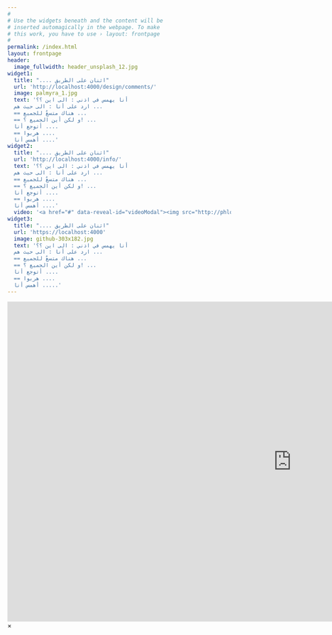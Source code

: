 ```yaml
---
#
# Use the widgets beneath and the content will be
# inserted automagically in the webpage. To make
# this work, you have to use › layout: frontpage
#
permalink: /index.html
layout: frontpage
header:
  image_fullwidth: header_unsplash_12.jpg
widget1:
  title: ".... اثنان على الطريق"
  url: 'http://localhost:4000/design/comments/'
  image: palmyra_1.jpg
  text: 'أنا يهمس في اذني : الى اين ؟؟
  ارد على أنا : الى حيث هم ...
  == هناك متسعٌ للجميع ...
  == و لكن أين الجميع ؟! ...
  أتوجع أنا ....
  == هربوا ....
  أهمس أنا ....'
widget2:
  title: ".... اثنان على الطريق"
  url: 'http://localhost:4000/info/'
  text: 'أنا يهمس في اذني : الى اين ؟؟
  ارد على أنا : الى حيث هم ...
  == هناك متسعٌ للجميع ...
  == و لكن أين الجميع ؟! ...
  أتوجع أنا ....
  == هربوا ....
  أهمس أنا ....'
  video: '<a href="#" data-reveal-id="videoModal"><img src="http://phlow.github.io/feeling-responsive/images/start-video-feeling-responsive-302x182.jpg" width="302" height="182" alt=""/></a>'
widget3:
  title: ".... اثنان على الطريق"
  url: 'https://localhost:4000'
  image: github-303x182.jpg
  text: 'أنا يهمس في اذني : الى اين ؟؟
  ارد على أنا : الى حيث هم ...
  == هناك متسعٌ للجميع ...
  == و لكن أين الجميع ؟! ...
  أتوجع أنا ....
  == هربوا ....
  أهمس أنا .....'
---
```


<div id="videoModal" class="reveal-modal large" data-reveal="">
  <div class="flex-video widescreen vimeo" style="display: block;">
    <iframe width="1280" height="720" src="https://www.youtube.com/embed/3b5zCFSmVvU" frameborder="0" allowfullscreen></iframe>
  </div>
  <a class="close-reveal-modal">&#215;</a>
</div>
